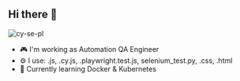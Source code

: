 ## Hi there 👋

![cy-se-pl](https://github.com/user-attachments/assets/5194a826-5cdf-4e53-a537-4e58abda153a)

- 🎮 I'm working as Automation QA Engineer
- ⚙️ I use: .js, .cy.js, .playwright.test.js, selenium_test.py, .css, .html
- 🌱 Currently learning Docker & Kubernetes
